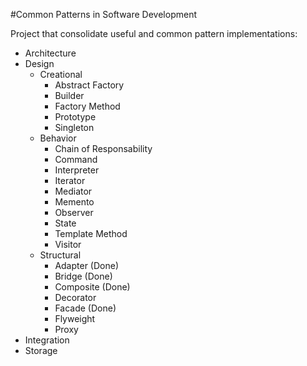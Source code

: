 #Common Patterns in Software Development

Project that consolidate useful and common pattern implementations:

-  Architecture
-  Design  
    - Creational
    	- Abstract Factory
    	- Builder
    	- Factory Method
    	- Prototype
    	- Singleton
    - Behavior
    	- Chain of Responsability
    	- Command
    	- Interpreter
    	- Iterator
    	- Mediator
    	- Memento
    	- Observer
    	- State
    	- Template Method
    	- Visitor
    - Structural
    	- Adapter (Done)
    	- Bridge (Done)
    	- Composite (Done)
    	- Decorator
    	- Facade (Done)
    	- Flyweight
    	- Proxy
-  Integration
-  Storage  